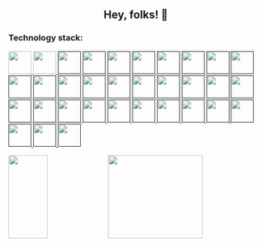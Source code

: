 <h2 align="center">Hey, folks! 👋</h2>

<h3 align="left">Technology stack:</h3>
<p align="left"> 
  <a href="https://en.wikipedia.org/wiki/Java_(programming_language)" target="_blank" rel="noreferrer"> <img width="45px" src="https://www.vectorlogo.zone/logos/java/java-icon.svg" /> </a> 
  <a href="https://golang.google.cn" target="_blank" rel="noreferrer"> <img width="45px" src="https://www.vectorlogo.zone/logos/golang/golang-icon.svg" /> </a>
  <a href="" target="_blank" rel="noreferrer"> <img width="45px" src="https://www.vectorlogo.zone/logos/mysql/mysql-icon.svg" /> </a>
  <a href="" target="_blank" rel="noreferrer"> <img width="45px" src="https://www.vectorlogo.zone/logos/postgresql/postgresql-icon.svg" /> </a>
  <a href="" target="_blank" rel="noreferrer"> <img width="45px" src="https://www.vectorlogo.zone/logos/redis/redis-icon.svg" /> </a>
  <a href="" target="_blank" rel="noreferrer"> <img width="45px" src="https://www.vectorlogo.zone/logos/elastic/elastic-icon.svg" /> </a>
  <a href="" target="_blank" rel="noreferrer"> <img width="45px" src="https://www.vectorlogo.zone/logos/elasticco_kibana/elasticco_kibana-icon.svg" /> </a>
  <a href="" target="_blank" rel="noreferrer"> <img width="45px" src="https://www.vectorlogo.zone/logos/springio/springio-icon.svg" /> </a>
  <a href="" target="_blank" rel="noreferrer"> <img width="45px" src="https://www.vectorlogo.zone/logos/rabbitmq/rabbitmq-icon.svg" /> </a>
  <a href="" target="_blank" rel="noreferrer"> <img width="45px" src="https://www.vectorlogo.zone/logos/apache_kafka/apache_kafka-icon.svg" /> </a>
  <a href="" target="_blank" rel="noreferrer"> <img width="45px" src="https://www.vectorlogo.zone/logos/grpcio/grpcio-ar21.svg" /> </a>
  <a href="" target="_blank" rel="noreferrer"> <img width="45px" src="https://www.vectorlogo.zone/logos/apache_tomcat/apache_tomcat-icon.svg" /> </a>
  <a href="" target="_blank" rel="noreferrer"> <img width="45px" src="https://www.vectorlogo.zone/logos/apache_maven/apache_maven-icon.svg" /> </a>
  <a href="" target="_blank" rel="noreferrer"> <img width="45px" src="https://www.vectorlogo.zone/logos/jenkins/jenkins-icon.svg" /> </a>
  <a href="" target="_blank" rel="noreferrer"> <img width="45px" src="https://www.vectorlogo.zone/logos/javascript/javascript-icon.svg" /> </a>
  <a href="" target="_blank" rel="noreferrer"> <img width="45px" src="https://www.vectorlogo.zone/logos/typescriptlang/typescriptlang-icon.svg" /> </a>
  <a href="" target="_blank" rel="noreferrer"> <img width="45px" src="https://www.vectorlogo.zone/logos/w3_html5/w3_html5-icon.svg" /> </a>
  <a href="" target="_blank" rel="noreferrer"> <img width="45px" src="https://www.vectorlogo.zone/logos/netlifyapp_watercss/netlifyapp_watercss-ar21.svg" /> </a>
  <a href="" target="_blank" rel="noreferrer"> <img width="45px" src="https://www.vectorlogo.zone/logos/vuejs/vuejs-icon.svg" /> </a>
  <a href="" target="_blank" rel="noreferrer"> <img width="45px" src="https://www.vectorlogo.zone/logos/reactjs/reactjs-icon.svg" /> </a>
  <a href="" target="_blank" rel="noreferrer"> <img width="45px" src="https://www.vectorlogo.zone/logos/axios/axios-icon.svg" /> </a>
  <a href="" target="_blank" rel="noreferrer"> <img width="45px" src="https://www.vectorlogo.zone/logos/npmjs/npmjs-ar21.svg" /> </a>
  <a href="" target="_blank" rel="noreferrer"> <img width="45px" src="https://www.vectorlogo.zone/logos/git-scm/git-scm-icon.svg" /> </a>
  <a href="" target="_blank" rel="noreferrer"> <img width="45px" src="https://www.vectorlogo.zone/logos/nginx/nginx-icon.svg" /> </a>
  <a href="" target="_blank" rel="noreferrer"> <img width="45px" src="https://www.vectorlogo.zone/logos/docker/docker-icon.svg" /> </a>
  <a href="" target="_blank" rel="noreferrer"> <img width="45px" src="https://www.vectorlogo.zone/logos/kubernetes/kubernetes-icon.svg" /> </a>
  <a href="" target="_blank" rel="noreferrer"> <img width="45px" src="https://www.vectorlogo.zone/logos/linux/linux-icon.svg" /> </a>
  <a href="" target="_blank" rel="noreferrer"> <img width="45px" src="https://www.vectorlogo.zone/logos/vim/vim-icon.svg" /> </a>
  <a href="" target="_blank" rel="noreferrer"> <img width="45px" src="https://www.vectorlogo.zone/logos/json/json-ar21.svg" /> </a>
  <a href="" target="_blank" rel="noreferrer"> <img width="45px" src="https://www.vectorlogo.zone/logos/gnu_bash/gnu_bash-icon.svg" /> </a>
  <a href="" target="_blank" rel="noreferrer"> <img width="45px" src="https://www.vectorlogo.zone/logos/centos/centos-icon.svg" /> </a>
  <a href="" target="_blank" rel="noreferrer"> <img width="45px" src="https://github.com/gilbarbara/logos/blob/main/logos/intellij-idea.svg" /> </a>
  <a href="" target="_blank" rel="noreferrer"> <img width="45px" src="https://github.com/gilbarbara/logos/blob/main/logos/webstorm.svg" /> </a>
</p>

<!--
<img align="" width="57.5%" src="https://github-readme-stats-fork-alpha.vercel.app/api?username=weedsx&hide_title=true&hide_border=true&show_icons=true&include_all_commits=true&line_height=21&border_radius=0&title_color=41b883&icon_color=41b883&text_color=959598&bg_color=9ca3af00" /><img align="" width="42.4%" src="https://github-readme-stats-fork-alpha.vercel.app/api/top-langs?username=weedsx&hide_title=true&hide_border=true&layout=compact&border_radius=0&title_color=41b883&icon_color=41b883&text_color=959598&bg_color=9ca3af00" />
-->

<!--
<img align="" height="137px" src="https://github-readme-stats.vercel.app/api?username=weedsx&hide_title=true&hide_border=true&show_icons=true&include_all_commits=true&line_height=21&bg_color=0,EC6C6C,FFD479,FFFC79,73FA79&theme=graywhite&locale=cn" />&nbsp;<img align="" height="137px" src="https://github-readme-stats.vercel.app/api/top-langs/?username=weedsx&hide_title=true&hide_border=true&layout=compact&bg_color=0,73FA79,73FDFF,D783FF&theme=graywhite&locale=cn" />
-->

<img align="" width="39%" height="165" src="https://github-readme-stats.vercel.app/api/top-langs/?username=howard12358&hide=html&hide_title=true&hide_border=true&layout=compact&text_color=959598&bg_color=9ca3af00" /><img align="" width="61%" height="165" src="https://github-readme-stats-fork-alpha.vercel.app/api?username=howard12358&hide_title=true&hide_border=true&show_icons=true&include_all_commits=true&border_radius=0&title_color=41b883&icon_color=41b883&text_color=959598&bg_color=9ca3af00" />

<!--
![Top Langs](https://github-readme-stats.vercel.app/api/top-langs/?username=weedsx&hide=html&hide_title=true&hide_border=true)&nbsp;&nbsp;&nbsp;
![mattn's github stats](https://github-readme-stats.vercel.app/api?username=weedsx&show_icons=true&count_private=true&line_height=40&hide_title=true&hide_border=true)
-->

<!--
**weedsx/weedsx** is a ✨ _special_ ✨ repository because its `README.md` (this file) appears on your GitHub profile.

Here are some ideas to get you started:

- 🔭 I’m currently working on ...
- 🌱 I’m currently learning ...
- 👯 I’m looking to collaborate on ...
- 🤔 I’m looking for help with ...
- 💬 Ask me about ...
- 📫 How to reach me: ...
- 😄 Pronouns: ...
- ⚡ Fun fact: ...
-->

